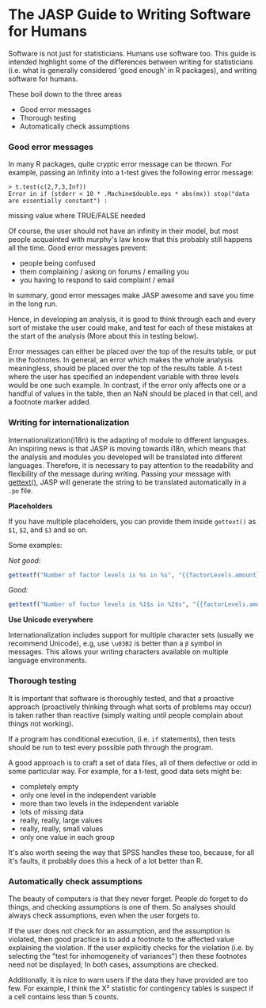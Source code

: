 The JASP Guide to Writing Software for Humans
=============================================

Software is not just for statisticians. Humans use software too. This guide is intended highlight some of the differences between writing for statisticians (i.e. what is generally considered 'good enough' in R packages), and writing software for humans.

These boil down to the three areas

- Good error messages
- Thorough testing 
- Automatically check assumptions

### Good error messages

In many R packages, quite cryptic error message can be thrown. For example, passing an Infinity into a t-test gives the following error message:

    > t.test(c(2,7,3,Inf))
    Error in if (stderr < 10 * .Machine$double.eps * abs(mx)) stop("data are essentially constant") : 
  missing value where TRUE/FALSE needed

Of course, the user should not have an infinity in their model, but most people acquainted with murphy's law know that this probably still happens all the time. Good error messages prevent:

 - people being confused
 - them complaining / asking on forums / emailing you
 - you having to respond to said complaint / email

In summary, good error messages make JASP awesome and save you time in the long run.
 
Hence, in developing an analysis, it is good to think through each and every sort of mistake the user could make, and test for each of these mistakes at the start of the analysis (More about this in testing below).

Error messages can either be placed over the top of the results table, or put in the footnotes. In general, an error which makes the whole analysis meaningless, should be placed over the top of the results table. A t-test where the user has specified an independent variable with three levels would be one such example. In contrast, if the error only affects one or a handful of values in the table, then an NaN should be placed in that cell, and a footnote marker added.

### Writing for internationalization

Internationalization(i18n) is the adapting of module to different languages. An inspiring news is that JASP is moving towards i18n, which means that the analysis and modules you developed will be translated into different languages. Therefore, it is necessary to pay attention to the readability and flexibility of the message during writing.
Passing your message with [gettext()](https://en.wikipedia.org/wiki/Gettext), JASP will generate the string  to be translated automatically in a `.po` file.

**Placeholders**

If you have multiple placeholders, you can provide them inside `gettext()` as `$1`, `$2`, and `$3` and so on. 

Some examples:

_Not good:_

  ```r
  gettextf("Number of factor levels is %s in %s", "{{factorLevels.amount}}", "{{variables}}")
  ```
 

_Good:_
	
  ```r
  gettextf("Number of factor levels is %1$s in %2$s", "{{factorLevels.amount}}", "{{variables}}")
  ```

**Use Unicode everywhere**

Internationalization includes support for multiple character sets (usually we recommend Unicode), e.g, use `\u03B2` is better than a `β` symbol in messages. This allows your writing characters available on multiple language environments.

### Thorough testing

It is important that software is thoroughly tested, and that a proactive approach (proactively thinking through what sorts of problems may occur) is taken rather than reactive (simply waiting until people complain about things not working).

If a program has conditional execution, (i.e. `if` statements), then tests should be run to test every possible path through the program.

A good approach is to craft a set of data files, all of them defective or odd in some particular way. For example, for a t-test, good data sets might be:

 - completely empty
 - only one level in the independent variable
 - more than two levels in the independent variable
 - lots of missing data
 - really, really, large values
 - really, really, small values
 - only one value in each group
 
It's also worth seeing the way that SPSS handles these too, because, for all it's faults, it probably does this a heck of a lot better than R.
 
### Automatically check assumptions

The beauty of computers is that they never forget. People do forget to do things, and checking assumptions is one of them. So analyses should always check assumptions, even when the user forgets to.

If the user does not check for an assumption, and the assumption is violated, then good practice is to add a footnote to the affected value explaining the violation. If the user explicitly checks for the violation (i.e. by selecting the "test for inhomogeneity of variances") then these footnotes need not be displayed; In both cases, assumptions are checked.

Additionally, it is nice to warn users if the data they have provided are too few. For example, I think the Χ² statistic for contingency tables is suspect if a cell contains less than 5 counts.

